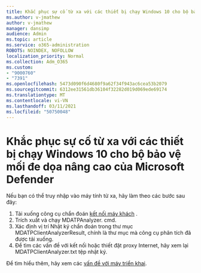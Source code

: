 ```yaml
---
title: Khắc phục sự cố từ xa với các thiết bị chạy Windows 10 cho bộ bảo vệ mối đe dọa nâng cao của Microsoft Defender
ms.author: v-jmathew
author: v-jmathew
manager: dansimp
audience: Admin
ms.topic: article
ms.service: o365-administration
ROBOTS: NOINDEX, NOFOLLOW
localization_priority: Normal
ms.collection: Adm_O365
ms.custom:
- "9000760"
- "7391"
ms.openlocfilehash: 5473d090f6d4680f9a62f34f943ac6cea53b2079
ms.sourcegitcommit: 6312ee31561db36104f32282d019d069ede69174
ms.translationtype: MT
ms.contentlocale: vi-VN
ms.lasthandoff: 03/11/2021
ms.locfileid: "50750048"
---
```

# <a name="remotely-fix-problems-with-onboarding-windows-10-devices-to-microsoft-defender-advanced-threat-protection"></a>Khắc phục sự cố từ xa với các thiết bị chạy Windows 10 cho bộ bảo vệ mối đe dọa nâng cao của Microsoft Defender

Nếu bạn có thể truy nhập vào máy tính từ xa, hãy làm theo các bước sau đây:

1. Tải xuống công cụ chẩn đoán [kết nối máy khách](https://go.microsoft.com/fwlink/?linkid=2143466) .
2. Trích xuất và chạy MDATPAnalyzer. cmd.
3. Xác định vị trí Nhật ký chẩn đoán trong thư mục MDATPClientAnalyzerResult, chính là thư mục mà công cụ phân tích đã được tải xuống.
4. Để tìm các vấn đề với kết nối hoặc thiết đặt proxy Internet, hãy xem lại MDATPClientAnalyzer.txt tệp nhật ký.

Để tìm hiểu thêm, hãy xem các [vấn đề với máy triển khai](https://go.microsoft.com/fwlink/?linkid=2143634).
